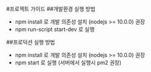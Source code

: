 #프로젝트 가이드
##개발환경 실행 방법
- npm install 로 개발 의존성 설치 (nodejs >= 10.0.0) 권장
- npm run-script start-dev 로 실행

##프로덕션 실행 방법
- npm install 로 개발 의존성 설치 (nodejs >= 10.0.0) 권장
- npm start 로 실행 (서버에서 실행시 pm2 권장)


